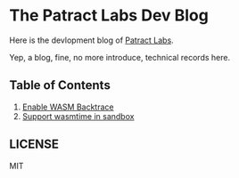 # The Patract Labs Dev Blog

Here is the devlopment blog of [Patract Labs](https://patract.io). 

Yep, a blog, fine, no more introduce, technical records here.

## Table of Contents

1. [Enable WASM Backtrace](https://patractlabs.github.io/blog/enable-wasm-backtrace.html)
2. [Support wasmtime in sandbox]()


## LICENSE

MIT
